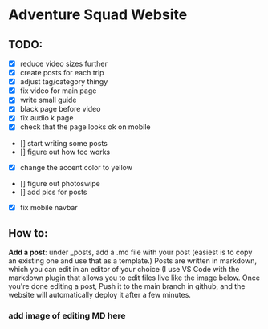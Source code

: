 # Adventure Squad Website

## TODO:
- [x] reduce video sizes further
- [x] create posts for each trip
- [x] adjust tag/category thingy
- [x] fix video for main page
- [x] write small guide
- [x] black page before video
- [x] fix audio k page
- [x] check that the page looks ok on mobile
- [] start writing some posts
- [] figure out how toc works
- [x] change the accent color to yellow
- [] figure out photoswipe
- [] add pics for posts
- [x] fix mobile navbar



## How to:

**Add a post**: under _posts, add a .md file with your post (easiest is to copy an existing one and use that as a template.) Posts are written in markdown, which you can edit in an editor of your choice (I use VS Code with the markdown plugin that allows you to edit files live like the image below. 
Once you're done editing a post, Push it to the main branch in github, and the website will automatically deploy it after a few minutes.

### add image of editing MD here


